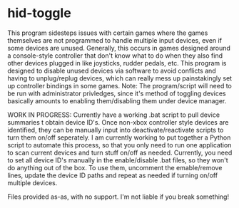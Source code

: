 # hid-toggle
This program sidesteps issues with certain games where the games themselves are not programmed to handle multiple input devices, even if some devices are unused. Generally, this occurs in games designed around a console-style controller that don't know what to do when they also find other devices plugged in like joysticks, rudder pedals, etc. This program is designed to disable unused devices via software to avoid conflicts and having to unplug/replug devices, which can really mess up painstakingly set up controller bindings in some games. Note: The program/script will need to be run with administrator privledges, since it's method of toggling devices basically amounts to enabling them/disabling them under device manager.

WORK IN PROGRESS: Currently have a working .bat script to pull device summaries t obtain device ID's. Once non-xbox controller style devices are identified, they can be manually input into deactivate/reactivate scripts to turn them on/off seperately. I am currently working to put together a Python script to automate this process, so that you only need to run one application to scan current devices and turn stuff on/off as needed. Currently, you need to set all device ID's manually in the enable/disable .bat files, so they won't do anything out of the box. To use them, uncomment the emable/remove lines, update the device ID paths and repeat as needed if turning on/off multiple devices.

Files provided as-as, with no support. I'm not liable if you break something!
